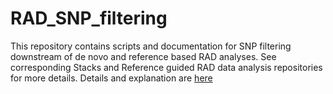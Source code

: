 # RAD_SNP_filtering
This repository contains scripts and documentation for SNP filtering downstream of de novo and reference based RAD analyses. See corresponding Stacks and Reference guided RAD data analysis repositories for more details. Details and explanation are [here](https://gist.github.com/lkomoro/5d9e635cf9e1aeab1b4da10fe05e5e8d)
